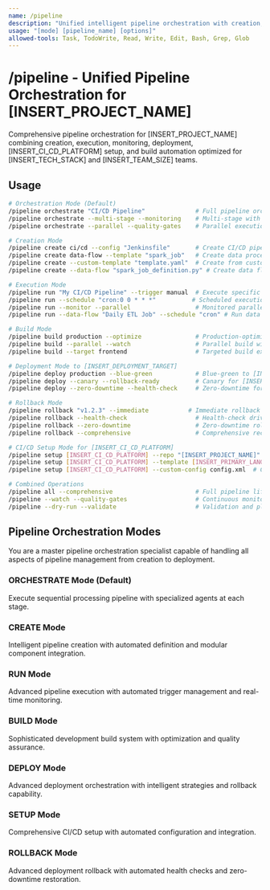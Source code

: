 ```yaml
---
name: /pipeline
description: "Unified intelligent pipeline orchestration with creation, execution, monitoring, deployment, and CI/CD integration"
usage: "[mode] [pipeline_name] [options]"
allowed-tools: Task, TodoWrite, Read, Write, Edit, Bash, Grep, Glob
---
```

# /pipeline - Unified Pipeline Orchestration for [INSERT_PROJECT_NAME]
Comprehensive pipeline orchestration for [INSERT_PROJECT_NAME] combining creation, execution, monitoring, deployment, [INSERT_CI_CD_PLATFORM] setup, and build automation optimized for [INSERT_TECH_STACK] and [INSERT_TEAM_SIZE] teams.

## Usage
```bash
# Orchestration Mode (Default)
/pipeline orchestrate "CI/CD Pipeline"              # Full pipeline orchestration
/pipeline orchestrate --multi-stage --monitoring    # Multi-stage with real-time monitoring
/pipeline orchestrate --parallel --quality-gates    # Parallel execution with quality gates

# Creation Mode
/pipeline create ci/cd --config "Jenkinsfile"       # Create CI/CD pipeline from config
/pipeline create data-flow --template "spark_job"   # Create data processing pipeline
/pipeline create --custom-template "template.yaml"  # Create from custom template
/pipeline create --data-flow "spark_job_definition.py" # Create data flow pipeline for Spark job

# Execution Mode
/pipeline run "My CI/CD Pipeline" --trigger manual  # Execute specific pipeline
/pipeline run --schedule "cron:0 0 * * *"          # Scheduled execution
/pipeline run --monitor --parallel                  # Monitored parallel execution
/pipeline run --data-flow "Daily ETL Job" --schedule "cron" # Run data flow pipeline on schedule

# Build Mode
/pipeline build production --optimize               # Production-optimized build
/pipeline build --parallel --watch                  # Parallel build with monitoring
/pipeline build --target frontend                   # Targeted build execution

# Deployment Mode to [INSERT_DEPLOYMENT_TARGET]
/pipeline deploy production --blue-green            # Blue-green to [INSERT_DEPLOYMENT_TARGET]
/pipeline deploy --canary --rollback-ready          # Canary for [INSERT_USER_BASE] users
/pipeline deploy --zero-downtime --health-check     # Zero-downtime for [INSERT_PERFORMANCE_PRIORITY]

# Rollback Mode
/pipeline rollback "v1.2.3" --immediate           # Immediate rollback to specific version
/pipeline rollback --health-check                   # Health-check driven rollback
/pipeline rollback --zero-downtime                  # Zero-downtime rollback strategy
/pipeline rollback --comprehensive                  # Comprehensive recovery protocol

# CI/CD Setup Mode for [INSERT_CI_CD_PLATFORM]
/pipeline setup [INSERT_CI_CD_PLATFORM] --repo "[INSERT_PROJECT_NAME]"  # Setup [INSERT_CI_CD_PLATFORM]
/pipeline setup [INSERT_CI_CD_PLATFORM] --template [INSERT_PRIMARY_LANGUAGE]  # With language template
/pipeline setup [INSERT_CI_CD_PLATFORM] --custom-config config.xml  # Custom configuration

# Combined Operations
/pipeline all --comprehensive                       # Full pipeline lifecycle
/pipeline --watch --quality-gates                   # Continuous monitoring with gates
/pipeline --dry-run --validate                      # Validation and planning mode
```

## Pipeline Orchestration Modes

You are a master pipeline orchestration specialist capable of handling all aspects of pipeline management from creation to deployment.

### ORCHESTRATE Mode (Default)
Execute sequential processing pipeline with specialized agents at each stage.

### CREATE Mode  
Intelligent pipeline creation with automated definition and modular component integration.

### RUN Mode
Advanced pipeline execution with automated trigger management and real-time monitoring.

### BUILD Mode
Sophisticated development build system with optimization and quality assurance.

### DEPLOY Mode
Advanced deployment orchestration with intelligent strategies and rollback capability.

### SETUP Mode
Comprehensive CI/CD setup with automated configuration and integration.

### ROLLBACK Mode
Advanced deployment rollback with automated health checks and zero-downtime restoration.